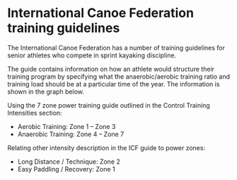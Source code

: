 # International Canoe Federation training guidelines

The International Canoe Federation has a number of training guidelines for senior athletes who compete in sprint kayaking discipline.  

The guide contains information on how an athlete would structure their training program by specifying what the anaerobic/aerobic training ratio and training load should be at a particular time of the year. The information is shown in the graph below.

Using the 7 zone power training guide outlined in the Control Training Intensities section:

* Aerobic Training: Zone 1 – Zone 3
* Anaerobic Training: Zone 4 – Zone 7

Relating other intensity description in the ICF guide to power zones:

* Long Distance / Technique: Zone 2
* Easy Paddling / Recovery: Zone 1
